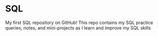 # SQL
My first SQL repository on GitHub! This repo contains my SQL practice queries, notes, and mini-projects as I learn and improve my SQL skills
